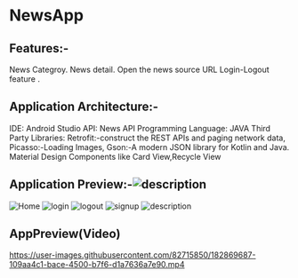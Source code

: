 # NewsApp

## Features:-
News Categroy.
News detail.
Open the news source URL
Login-Logout feature .

## Application Architecture:-
IDE: Android Studio
API: News API
Programming Language: JAVA
Third Party Libraries: Retrofit:-construct the REST APIs and paging network data,
Picasso:-Loading Images, Gson:-A modern JSON library for Kotlin and Java.
Material Design Components like Card View,Recycle View


## Application Preview:-![description](https://user-images.githubusercontent.com/82715850/182868650-03568b4c-c974-4745-a131-0eae4262c341.jpeg)
![Home](https://user-images.githubusercontent.com/82715850/182868664-5fa8e136-fea9-4f98-8ef8-48c72aa0ef62.jpeg)
![login](https://user-images.githubusercontent.com/82715850/182868670-8f0255bc-ce8d-437d-b983-57e0ec62a650.jpeg)
![logout](https://user-images.githubusercontent.com/82715850/182868674-3784f058-be84-4d9c-8581-4fd85695af9a.jpeg)
![signup](https://user-images.githubusercontent.com/82715850/182868693-b2f2959d-206e-44b3-987e-0bb97e47caf3.jpeg)
![description](https://user-images.githubusercontent.com/82715850/182868766-7c857527-dcd1-4a17-bf30-8bf720ca7f45.jpeg)

## AppPreview(Video)  

https://user-images.githubusercontent.com/82715850/182869687-109aa4c1-bace-4500-b7f6-d1a7636a7e90.mp4



